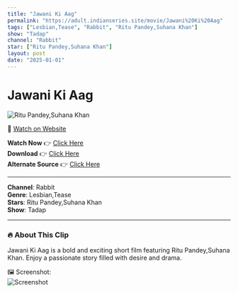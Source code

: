 ```yaml
---
title: "Jawani Ki Aag"
permalink: "https://adult.indianseries.site/movie/Jawani%20Ki%20Aag"
tags: ["Lesbian,Tease", "Rabbit", "Ritu Pandey,Suhana Khan"]
show: "Tadap"
channel: "Rabbit"
star: ["Ritu Pandey,Suhana Khan"]
layout: post
date: "2025-01-01"
---
```


# Jawani Ki Aag

![Ritu Pandey,Suhana Khan](https://shorts.desisins.com/wp-content/uploads/2024/11/Jawani-Ki-Aag-DesiSins.com_.jpg)

🔗 [Watch on Website](https://adult.indianseries.site/movie/Jawani%20Ki%20Aag)

**Watch Now** 👉 [Click Here](https://adult.indianseries.site/movie/Jawani%20Ki%20Aag)  
**Download** 👉 [Click Here](https://adult.indianseries.site/movie/Jawani%20Ki%20Aag)  
**Alternate Source** 👉 [Click Here](https://adult.indianseries.site/movie/Jawani%20Ki%20Aag)

---

**Channel**: Rabbit  
**Genre**: Lesbian,Tease  
**Stars**: Ritu Pandey,Suhana Khan  
**Show**: Tadap

---

### 🔥 About This Clip

Jawani Ki Aag is a bold and exciting short film featuring Ritu Pandey,Suhana Khan. Enjoy a passionate story filled with desire and drama.
 
🖼️ Screenshot:  
![Screenshot](https://shorts.desisins.com/wp-content/uploads/2024/11/Jawani-Ki-Aag-DesiSins.com_.jpg)
